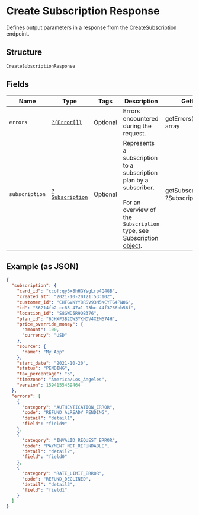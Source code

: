 
# Create Subscription Response

Defines output parameters in a response from the
[CreateSubscription](../../doc/apis/subscriptions.md#create-subscription) endpoint.

## Structure

`CreateSubscriptionResponse`

## Fields

| Name | Type | Tags | Description | Getter | Setter |
|  --- | --- | --- | --- | --- | --- |
| `errors` | [`?(Error[])`](../../doc/models/error.md) | Optional | Errors encountered during the request. | getErrors(): ?array | setErrors(?array errors): void |
| `subscription` | [`?Subscription`](../../doc/models/subscription.md) | Optional | Represents a subscription to a subscription plan by a subscriber.<br><br>For an overview of the `Subscription` type, see<br>[Subscription object](https://developer.squareup.com/docs/subscriptions-api/overview#subscription-object-overview). | getSubscription(): ?Subscription | setSubscription(?Subscription subscription): void |

## Example (as JSON)

```json
{
  "subscription": {
    "card_id": "ccof:qy5x8hHGYsgLrp4Q4GB",
    "created_at": "2021-10-20T21:53:10Z",
    "customer_id": "CHFGVKYY8RSV93M5KCYTG4PN0G",
    "id": "56214fb2-cc85-47a1-93bc-44f3766bb56f",
    "location_id": "S8GWD5R9QB376",
    "plan_id": "6JHXF3B2CW3YKHDV4XEM674H",
    "price_override_money": {
      "amount": 100,
      "currency": "USD"
    },
    "source": {
      "name": "My App"
    },
    "start_date": "2021-10-20",
    "status": "PENDING",
    "tax_percentage": "5",
    "timezone": "America/Los_Angeles",
    "version": 1594155459464
  },
  "errors": [
    {
      "category": "AUTHENTICATION_ERROR",
      "code": "REFUND_ALREADY_PENDING",
      "detail": "detail1",
      "field": "field9"
    },
    {
      "category": "INVALID_REQUEST_ERROR",
      "code": "PAYMENT_NOT_REFUNDABLE",
      "detail": "detail2",
      "field": "field0"
    },
    {
      "category": "RATE_LIMIT_ERROR",
      "code": "REFUND_DECLINED",
      "detail": "detail3",
      "field": "field1"
    }
  ]
}
```

